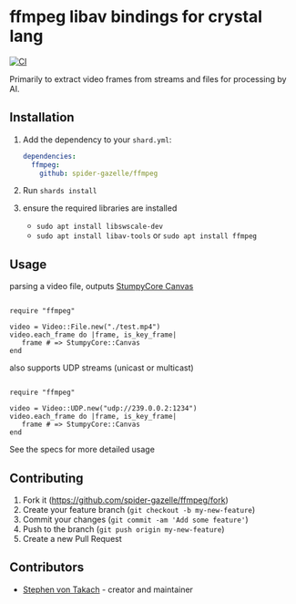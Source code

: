 # ffmpeg libav bindings for crystal lang

[![CI](https://github.com/spider-gazelle/ffmpeg/actions/workflows/ci.yml/badge.svg)](https://github.com/spider-gazelle/ffmpeg/actions/workflows/ci.yml)

Primarily to extract video frames from streams and files for processing by AI.

## Installation

1. Add the dependency to your `shard.yml`:

   ```yaml
   dependencies:
     ffmpeg:
       github: spider-gazelle/ffmpeg
   ```

2. Run `shards install`
3. ensure the required libraries are installed
   * `sudo apt install libswscale-dev`
   * `sudo apt install libav-tools` or `sudo apt install ffmpeg`

## Usage

parsing a video file, outputs [StumpyCore Canvas](https://github.com/stumpycr/stumpy_core#stumpy_core)

```crystal

require "ffmpeg"

video = Video::File.new("./test.mp4")
video.each_frame do |frame, is_key_frame|
   frame # => StumpyCore::Canvas
end

```

also supports UDP streams (unicast or multicast)

```crystal

require "ffmpeg"

video = Video::UDP.new("udp://239.0.0.2:1234")
video.each_frame do |frame, is_key_frame|
   frame # => StumpyCore::Canvas
end

```

See the specs for more detailed usage

## Contributing

1. Fork it (<https://github.com/spider-gazelle/ffmpeg/fork>)
2. Create your feature branch (`git checkout -b my-new-feature`)
3. Commit your changes (`git commit -am 'Add some feature'`)
4. Push to the branch (`git push origin my-new-feature`)
5. Create a new Pull Request

## Contributors

- [Stephen von Takach](https://github.com/stakach) - creator and maintainer

